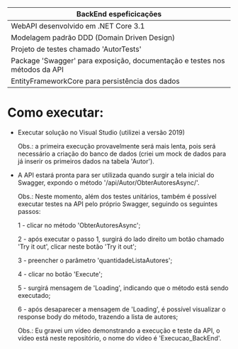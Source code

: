 | BackEnd espeficicações |
| ------ |
| WebAPI desenvolvido em .NET Core 3.1 |
| Modelagem padrão DDD (Domain Driven Design) |
| Projeto de testes chamado 'AutorTests' |
| Package 'Swagger' para exposição, documentação e testes nos métodos da API |
| EntityFrameworkCore para persistência dos dados |

# Como executar:

* Executar solução no Visual Studio (utilizei a versão 2019)

  Obs.: a primeira execução provavelmente será mais lenta, pois será necessário a criação do banco de dados (criei um 
  mock de dados para já inserir os primeiros dados na tabela 'Autor').
* A API estará pronta para ser utilizada quando surgir a tela inicial do Swagger, expondo o método '/api/Autor/ObterAutoresAsync/'.
  
  Obs.: Neste momento, além dos testes unitários, também é possível executar testes na API pelo próprio Swagger, seguindo os
  seguintes passos:
  
  1 - clicar no método 'ObterAutoresAsync';
  
  2 - após executar o passo 1, surgirá do lado direito um botão chamado 'Try it out', clicar neste botão 'Try it out';
  
  3 - preencher o parâmetro 'quantidadeListaAutores';
  
  4 - clicar no botão 'Execute';
  
  5 - surgirá mensagem de 'Loading', indicando que o método está sendo executado;
  
  6 - após desaparecer a mensagem de 'Loading', é possível visualizar o response body do método, trazendo a lista de autores;
  

  Obs.: Eu gravei um vídeo demonstrando a execução e teste da API, o vídeo está neste repositório, o nome do vídeo é 'Execucao_BackEnd'.
